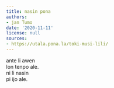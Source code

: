 ```yaml
---
title: nasin pona
authors:
- jan Tumo
date: '2020-11-11'
license: null
sources:
- https://utala.pona.la/toki-musi-lili/
---
```


ante li awen  
lon tenpo ale.  
ni li nasin  
pi ijo ale.